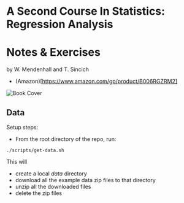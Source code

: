 # A Second Course In Statistics: Regression Analysis
# Notes & Exercises

by W. Mendenhall and T. Sincich

* (Amazon)[https://www.amazon.com/gp/product/B006RGZRM2]

![Book Cover](https://images-na.ssl-images-amazon.com/images/I/31zP0yF0BOL._BO1,204,203,200_.jpg "Regression Analysis")

## Data

Setup steps:

* From the root directory of the repo, run:

```
./scripts/get-data.sh
```

This will

* create a local _data_ directory
* download all the example data zip files to that directory
* unzip all the downloaded files
* delete the zip files
